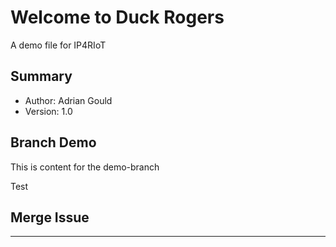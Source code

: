 # Welcome to Duck Rogers

A demo file for IP4RIoT

## Summary

- Author: Adrian Gould
- Version: 1.0

## Branch Demo

This is content for the demo-branch

Test

## Merge Issue

---
